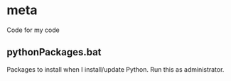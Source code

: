 # meta
Code for my code

## pythonPackages.bat
Packages to install when I install/update Python. Run this as administrator.